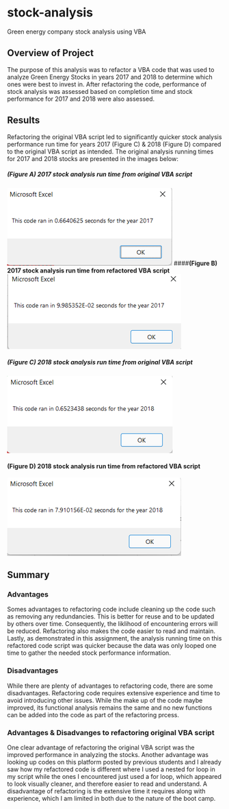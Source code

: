 # stock-analysis
Green energy company stock analysis using VBA

## Overview of Project
The purpose of this analysis was to refactor a VBA code that was used to analyze Green Energy Stocks in years 2017 and 2018 to determine which ones were best to invest in. After refactoring the code, performance of stock analysis was assessed based on completion time and stock performance for 2017 and 2018 were also assessed.

## Results
Refactoring the original VBA script led to significantly quicker stock analysis performance run time for years 2017 (Figure C) & 2018 (Figure D) compared to the original VBA script as intended. The original analysis running times for 2017 and 2018 stocks are presented in the images below:

##### __(Figure A) 2017 stock analysis run time from original VBA script__
![Original_VBA_Challenge_2017](Original_VBA_Challenge_2017.png)
####__(Figure B) 2017 stock analysis run time from refactored VBA script__
![VBA_Challenge_2017](VBA_Challenge_2017.png)

##### __(Figure C) 2018 stock analysis run time from original VBA script__
![Original_VBA_Challenge_2018](Original_VBA_Challenge_2018.png)
#### __(Figure D) 2018 stock analysis run time from refactored VBA script__
![VBA_Challenge_2018](VBA_Challenge_2018.png)

## Summary
### Advantages
Somes advantages to refactoring code include cleaning up the code such as removing any redundancies. This is better for reuse and to be updated by others over time. Consequently, the liklihood of encountering errors will be reduced. Refactoring also makes the code easier to read and maintain. Lastly, as demonstrated in this assignment, the analysis running time on this refactored code script was quicker because the data was only looped one time to gather the needed stock performance information.
### Disadvantages
While there are plenty of advantages to refactoring code, there are some disadvantages. Refactoring code requires extensive experience and time to avoid introducing other issues. While the make up of the code maybe improved, its functional analysis remains the same and no new functions can be added into the code as part of the refactoring prcess. 
### Advantages & Disadvanges to refactoring original VBA script
One clear advantage of refactoring the original VBA script was the improved performance in analyzing the stocks. Another advantage was looking up codes on this platform posted by previous students and I already saw how my refactored code is different where I used a nested for loop in my script while the ones I encountered just used a for loop, which appeared to look visually cleaner, and therefore easier to read and understand.  A disadvantage of refactoring is the extensive time it requires along with experience, which I am limited in both due to the nature of the boot camp.

